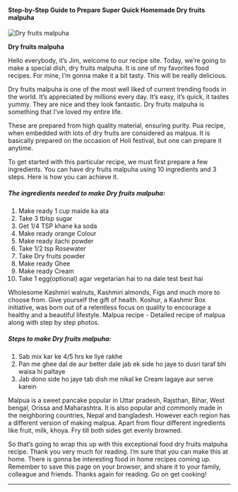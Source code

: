             

#### Step-by-Step Guide to Prepare Super Quick Homemade Dry fruits malpuha

![Dry fruits malpuha](https://img-global.cpcdn.com/recipes/df0ef5ed97c49339/751x532cq70/dry-fruits-malpuha-recipe-main-photo.jpg)

**Dry fruits malpuha**

Hello everybody, it’s Jim, welcome to our recipe site. Today, we’re going to make a special dish, dry fruits malpuha. It is one of my favorites food recipes. For mine, I’m gonna make it a bit tasty. This will be really delicious.

Dry fruits malpuha is one of the most well liked of current trending foods in the world. It’s appreciated by millions every day. It’s easy, it’s quick, it tastes yummy. They are nice and they look fantastic. Dry fruits malpuha is something that I’ve loved my entire life.

These are prepared from high quality material, ensuring purity. Pua recipe, when embedded with lots of dry fruits are considered as malpua. It is basically prepared on the occasion of Holi festival, but one can prepare it anytime.

To get started with this particular recipe, we must first prepare a few ingredients. You can have dry fruits malpuha using 10 ingredients and 3 steps. Here is how you can achieve it.

##### The ingredients needed to make Dry fruits malpuha:

1.  Make ready 1 cup maide ka ata
2.  Take 3 tblsp sugar
3.  Get 1/4 TSP khane ka soda
4.  Make ready orange Colour
5.  Make ready ilachi powder
6.  Take 1/2 tsp Rosewater
7.  Take Dry fruits powder
8.  Make ready Ghee
9.  Make ready Cream
10.  Take 1 egg(optional) agar vegetarian hai to na dale test best hai

Wholesome Kashmiri walnuts, Kashmiri almonds, Figs and much more to choose from. Give yourself the gift of health. Koshur, a Kashmir Box initiative, was born out of a relentless focus on quality to encourage a healthy and a beautiful lifestyle. Malpua recipe - Detailed recipe of malpua along with step by step photos.

##### Steps to make Dry fruits malpuha:

1.  Sab mix kar ke 4/5 hrs ke liye rakhe
2.  Pan me ghee dal de aur better dale jab ek side ho jaye to dusri taraf bhi waisa hi paltaye
3.  Jab dono side ho jaye tab dish me nikal ke Cream lagaye aur serve karein

Malpua is a sweet pancake popular in Uttar pradesh, Rajsthan, Bihar, West bengal, Orissa and Maharashtra. It is also popular and commonly made in the neighboring countries, Nepal and bangladesh. However each region has a different version of making malpua. Apart from flour different ingredients like fruit, milk, khoya. Fry till both sides get evenly browned.

So that’s going to wrap this up with this exceptional food dry fruits malpuha recipe. Thank you very much for reading. I’m sure that you can make this at home. There is gonna be interesting food in home recipes coming up. Remember to save this page on your browser, and share it to your family, colleague and friends. Thanks again for reading. Go on get cooking!

* * *